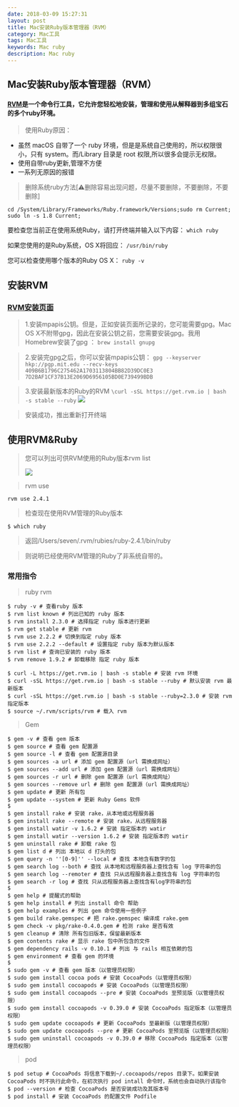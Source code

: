 ```yaml
---
date: 2018-03-09 15:27:31
layout: post
title: Mac安装Ruby版本管理器（RVM）
category: Mac工具
tags: Mac工具
keywords: Mac ruby
description: Mac ruby
---
```



## Mac安装Ruby版本管理器（RVM）

#### [RVM](https://rvm.io/)是一个命令行工具，它允许您轻松地安装，管理和使用从解释器到多组宝石的多个ruby环境。

> 使用Ruby原因：

- 虽然 macOS 自带了一个 ruby 环境，但是是系统自己使用的，所以权限很小，只有 system。而/Library 目录是 root 权限,所以很多会提示无权限。
- 使用自带ruby更新,管理不方便
- 一系列无原因的报错

> 删除系统ruby方法[⚠️删除容易出现问题，尽量不要删除，不要删除，不要删除]
```
cd /System/Library/Frameworks/Ruby.framework/Versions;sudo rm Current; sudo ln -s 1.8 Current;
```


要检查您当前正在使用系统Ruby，请打开终端并输入以下内容：
```which ruby```

如果您使用的是Ruby系统，OS X将回应：
```/usr/bin/ruby```

您可以检查使用哪个版本的Ruby OS X：
```ruby -v```

## 安装RVM

### [RVM安装页面](https://rvm.io/rvm/install)

> 1.安装mpapis公钥。但是，正如安装页面所记录的，您可能需要gpg。Mac OS X不附带gpg，因此在安装公钥之前，您需要安装gpg。我用Homebrew安装了gpg ：
``` brew install gnupg ```

> 2.安装完gpg之后，你可以安装mpapis公钥：
```gpg --keyserver hkp://pgp.mit.edu --recv-keys 409B6B1796C275462A1703113804BB82D39DC0E3 7D2BAF1CF37B13E2069D6956105BD0E739499BDB```

> 3.安装最新版本的Ruby的RVM
```\curl -sSL https://get.rvm.io | bash -s stable --ruby```
![](https://raw.githubusercontent.com/kaqijiang/kaqijiang.github.io/master/images/Snip20180309_1.png)

> 安装成功，推出重新打开终端


## 使用RVM&Ruby
> 您可以列出可供RVM使用的Ruby版本rvm list
> 
> ![](https://raw.githubusercontent.com/kaqijiang/kaqijiang.github.io/master/images/Snip20180309_2.png)

>rvm use
```
rvm use 2.4.1
```

>检查现在使用RVM管理的Ruby版本
```
$ which ruby
```

> 返回/Users/seven/.rvm/rubies/ruby-2.4.1/bin/ruby

> 则说明已经使用RVM管理的Ruby了非系统自带的。

### 常用指令

> ruby rvm

```
$ ruby -v # 查看ruby 版本
$ rvm list known # 列出已知的 ruby 版本
$ rvm install 2.3.0 # 选择指定 ruby 版本进行更新
$ rvm get stable # 更新 rvm
$ rvm use 2.2.2 # 切换到指定 ruby 版本
$ rvm use 2.2.2 --default # 设置指定 ruby 版本为默认版本
$ rvm list # 查询已安装的 ruby 版本
$ rvm remove 1.9.2 # 卸载移除 指定 ruby 版本

$ curl -L https://get.rvm.io | bash -s stable # 安装 rvm 环境
$ curl -sSL https://get.rvm.io | bash -s stable --ruby # 默认安装 rvm 最新版本
$ curl -sSL https://get.rvm.io | bash -s stable --ruby=2.3.0 # 安装 rvm 指定版本
$ source ~/.rvm/scripts/rvm # 载入 rvm

```
> Gem

```
$ gem -v # 查看 gem 版本
$ gem source # 查看 gem 配置源
$ gem source -l # 查看 gem 配置源目录
$ gem sources -a url # 添加 gem 配置源（url 需换成网址）
$ gem sources --add url # 添加 gem 配置源（url 需换成网址）
$ gem sources -r url # 删除 gem 配置源（url 需换成网址）
$ gem sources --remove url # 删除 gem 配置源（url 需换成网址）
$ gem update # 更新 所有包
$ gem update --system # 更新 Ruby Gems 软件
$
$ gem install rake # 安装 rake，从本地或远程服务器
$ gem install rake --remote # 安装 rake，从远程服务器
$ gem install watir -v 1.6.2 # 安装 指定版本的 watir
$ gem install watir --version 1.6.2 # 安装 指定版本的 watir
$ gem uninstall rake # 卸载 rake 包
$ gem list d # 列出 本地以 d 打头的包
$ gem query -n ''[0-9]'' --local # 查找 本地含有数字的包
$ gem search log --both # 查找 从本地和远程服务器上查找含有 log 字符串的包
$ gem search log --remoter # 查找 只从远程服务器上查找含有 log 字符串的包
$ gem search -r log # 查找 只从远程服务器上查找含有log字符串的包
$
$ gem help # 提醒式的帮助
$ gem help install # 列出 install 命令 帮助
$ gem help examples # 列出 gem 命令使用一些例子
$ gem build rake.gemspec # 把 rake.gemspec 编译成 rake.gem
$ gem check -v pkg/rake-0.4.0.gem # 检测 rake 是否有效
$ gem cleanup # 清除 所有包旧版本，保留最新版本
$ gem contents rake # 显示 rake 包中所包含的文件
$ gem dependency rails -v 0.10.1 # 列出 与 rails 相互依赖的包
$ gem environment # 查看 gem 的环境
$
$ sudo gem -v # 查看 gem 版本（以管理员权限）
$ sudo gem install cocoa pods # 安装 CocoaPods（以管理员权限）
$ sudo gem install cocoapods # 安装 CocoaPods（以管理员权限）
$ sudo gem install cocoapods --pre # 安装 CocoaPods 至预览版（以管理员权限）
$ sudo gem install cocoapods -v 0.39.0 # 安装 CocoaPods 指定版本（以管理员权限）
$ sudo gem update cocoapods # 更新 CocoaPods 至最新版（以管理员权限）
$ sudo gem update cocoapods --pre # 更新 CocoaPods 至预览版（以管理员权限）
$ sudo gem uninstall cocoapods -v 0.39.0 # 移除 CocoaPods 指定版本（以管理员权限）

```

>pod

```
$ pod setup # CocoaPods 将信息下载到~/.cocoapods/repos 目录下。如果安装 CocoaPods 时不执行此命令，在初次执行 pod intall 命令时，系统也会自动执行该指令
$ pod --version # 检查 CocoaPods 是否安装成功及其版本号
$ pod install # 安装 CocoaPods 的配置文件 Podfile

```
